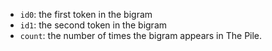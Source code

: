 - `id0`: the first token in the bigram
- `id1`: the second token in the bigram
- `count`: the number of times the bigram appears in The Pile.